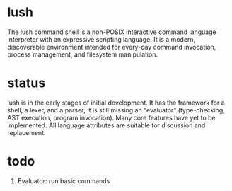 lush
====

The lush command shell is a non-POSIX interactive command language interpreter with an expressive scripting language.  It is a modern, discoverable environment intended for every-day command invocation, process management, and filesystem manipulation.

status
======

lush is in the early stages of initial development.  It has the framework for a shell, a lexer, and a parser; it is still missing an "evaluator" (type-checking, AST execution, program invocation).  Many core features have yet to be implemented.  All language attributes are suitable for discussion and replacement.

todo
====

1. Evaluator: run basic commands

